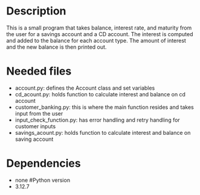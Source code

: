 # Description
This is a small program that takes balance, interest rate, and maturity from the user for a savings account and a CD account.  The interest is computed and added to the balance for each account type.  The amount of interest and the new balance is then printed out.
# Needed files
- account.py: defines the Account class and set variables
- cd_acount.py: holds function to calculate interest and balance on cd account
- customer_banking.py: this is where the main function resides and takes input from the user
- input_check_function.py: has error handling and retry handling for customer inputs
- savings_acount.py: holds function to calculate interest and balance on saving account
# Dependencies
- none
#Python version
- 3.12.7
